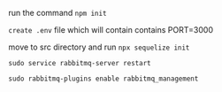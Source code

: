 run the command `npm init`

`create .env` file which will contain contains PORT=3000

move to src directory and run `npx sequelize init`

`sudo service rabbitmq-server restart`

`sudo rabbitmq-plugins enable rabbitmq_management`